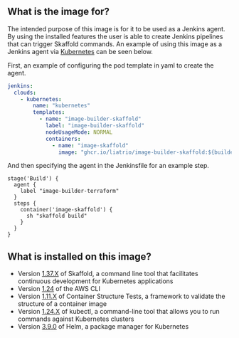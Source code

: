 ## What is the image for?
The intended purpose of this image is for it to be used as a Jenkins agent. By using the installed features the user is able to create Jenkins pipelines that can trigger Skaffold commands. An example of using this image as a Jenkins agent via [Kubernetes](https://plugins.jenkins.io/kubernetes/) can be seen below. 

First, an example of configuring the pod template in yaml to create the agent.

```yaml
jenkins:
  clouds:
    - kubernetes:
        name: "kubernetes"
        templates:
          - name: "image-builder-skaffold"
            label: "image-builder-skaffold"
            nodeUsageMode: NORMAL
            containers:
              - name: "image-skaffold"
                image: "ghcr.io/liatrio/image-builder-skaffold:${builder_images_version}"
```
And then specifying the agent in the Jenkinsfile for an example step.

```jenkins
stage('Build') {
  agent {
    label "image-builder-terraform"
  }
  steps {
    container('image-skaffold') {
      sh "skaffold build"
    }
  }
}
```

## What is installed on this image?
- Version [1.37.X](https://github.com/GoogleCloudPlatform/skaffold/releases/download/v1.37.2/skaffold-linux-amd64) of Skaffold, a command line tool that facilitates continuous development for Kubernetes applications
- Version [1.24](https://github.com/aws/aws-cli) of the AWS CLI
- Version [1.11.X](https://storage.googleapis.com/container-structure-test/v1.11.0/container-structure-test-linux-amd64) of Container Structure Tests, a framework to validate the structure of a container image
- Version [1.24.X](https://storage.googleapis.com/kubernetes-release/release/v1.24.0/bin/linux/amd64/kubectl) of kubectl, a command-line tool that allows you to run commands against Kubernetes clusters
- Version [3.9.0](https://get.helm.sh/helm-v3.9.0-linux-amd64.tar.gz) of Helm, a package manager for Kubernetes
